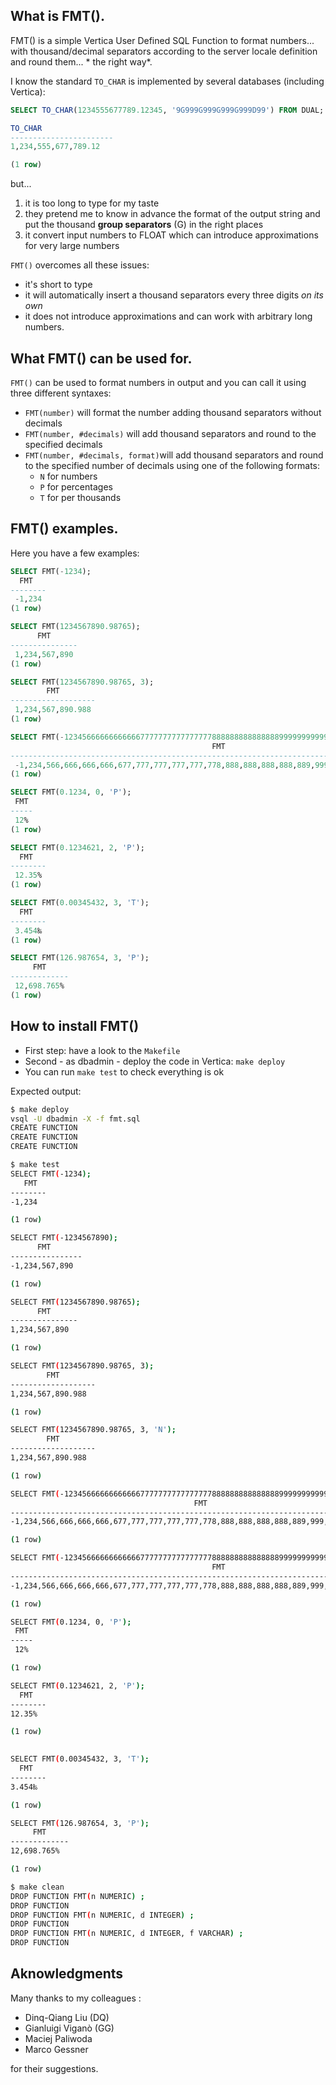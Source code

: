 ﻿## What is FMT().
FMT() is a simple Vertica User Defined SQL Function to format numbers... with thousand/decimal separators according to the server locale definition and round them... * the right way*. 

I know the standard ```TO_CHAR``` is implemented by several databases (including Vertica):
```sql
SELECT TO_CHAR(1234555677789.12345, '9G999G999G999G999D99') FROM DUAL;

TO_CHAR
-----------------------
1,234,555,677,789.12

(1 row)
```
but...
1. it is too long to type for my taste
2. they pretend me to know in advance the format of the output string and put the thousand **group separators** (G) in the right places
3. it convert input numbers to FLOAT which can introduce approximations for very large numbers

 ```FMT()``` overcomes all these issues:
 - it's short to type
 - it will automatically insert a thousand separators every three digits *on its own*
 - it does not introduce approximations and can work with arbitrary long numbers.

## What FMT() can be used for.
```FMT()``` can be used to format numbers in output and you can call it using three different syntaxes:

- ```FMT(number)``` will format the number adding thousand separators without decimals
- ```FMT(number, #decimals)``` will add thousand separators and round to the specified decimals
- ```FMT(number, #decimals, format)```will add thousand separators and round to the specified number of decimals using one of the following formats:
	-  ```N``` for numbers
	- ```P``` for percentages
	- ```T``` for per thousands 

## FMT() examples.
Here you have a few examples:
```SQL
SELECT FMT(-1234);
  FMT   
--------
 -1,234
(1 row)

SELECT FMT(1234567890.98765);
      FMT      
---------------
 1,234,567,890
(1 row)

SELECT FMT(1234567890.98765, 3);
        FMT        
-------------------
 1,234,567,890.988
(1 row)

SELECT FMT(-1234566666666666677777777777777778888888888888889999999999999999.7896543, 4);
                                             FMT                                             
---------------------------------------------------------------------------------------------
 -1,234,566,666,666,666,677,777,777,777,777,778,888,888,888,888,889,999,999,999,999,999.7897
(1 row)

SELECT FMT(0.1234, 0, 'P');
 FMT 
-----
 12%
(1 row)

SELECT FMT(0.1234621, 2, 'P');
  FMT   
--------
 12.35%
(1 row)

SELECT FMT(0.00345432, 3, 'T');
  FMT   
--------
 3.454‰
(1 row)

SELECT FMT(126.987654, 3, 'P');
     FMT     
-------------
 12,698.765%
(1 row)
```
## How to install FMT()
- First step: have a look to the ```Makefile```
- Second - as dbadmin - deploy the code in Vertica: ```make deploy```
- You can run ```make test``` to check everything is ok

Expected output:
```bash
$ make deploy
vsql -U dbadmin -X -f fmt.sql
CREATE FUNCTION
CREATE FUNCTION
CREATE FUNCTION

$ make test
SELECT FMT(-1234);
   FMT
--------
-1,234

(1 row) 

SELECT FMT(-1234567890);
      FMT
----------------
-1,234,567,890

(1 row)

SELECT FMT(1234567890.98765);
      FMT
---------------
1,234,567,890

(1 row)

SELECT FMT(1234567890.98765, 3);
        FMT
-------------------
1,234,567,890.988

(1 row)

SELECT FMT(1234567890.98765, 3, 'N');
        FMT
-------------------
1,234,567,890.988

(1 row)

SELECT FMT(-1234566666666666677777777777777778888888888888889999999999999999.7896543);
                                         FMT
----------------------------------------------------------------------------------------
-1,234,566,666,666,666,677,777,777,777,777,778,888,888,888,888,889,999,999,999,999,999

(1 row)

SELECT FMT(-1234566666666666677777777777777778888888888888889999999999999999.7896543, 4, 'N');
                                             FMT
---------------------------------------------------------------------------------------------
-1,234,566,666,666,666,677,777,777,777,777,778,888,888,888,888,889,999,999,999,999,999.7897

(1 row)

SELECT FMT(0.1234, 0, 'P');
 FMT
-----
 12%

(1 row)

SELECT FMT(0.1234621, 2, 'P');
  FMT
--------
12.35%

(1 row)
 

SELECT FMT(0.00345432, 3, 'T');
  FMT
--------
3.454‰

(1 row)

SELECT FMT(126.987654, 3, 'P');
     FMT
-------------
12,698.765%

(1 row)

$ make clean
DROP FUNCTION FMT(n NUMERIC) ;
DROP FUNCTION
DROP FUNCTION FMT(n NUMERIC, d INTEGER) ;
DROP FUNCTION
DROP FUNCTION FMT(n NUMERIC, d INTEGER, f VARCHAR) ;
DROP FUNCTION
```

## Aknowledgments
Many thanks to my colleagues :
- Dinq-Qiang Liu (DQ)
- Gianluigi Viganò (GG)
- Maciej Paliwoda
- Marco Gessner

for their suggestions.
